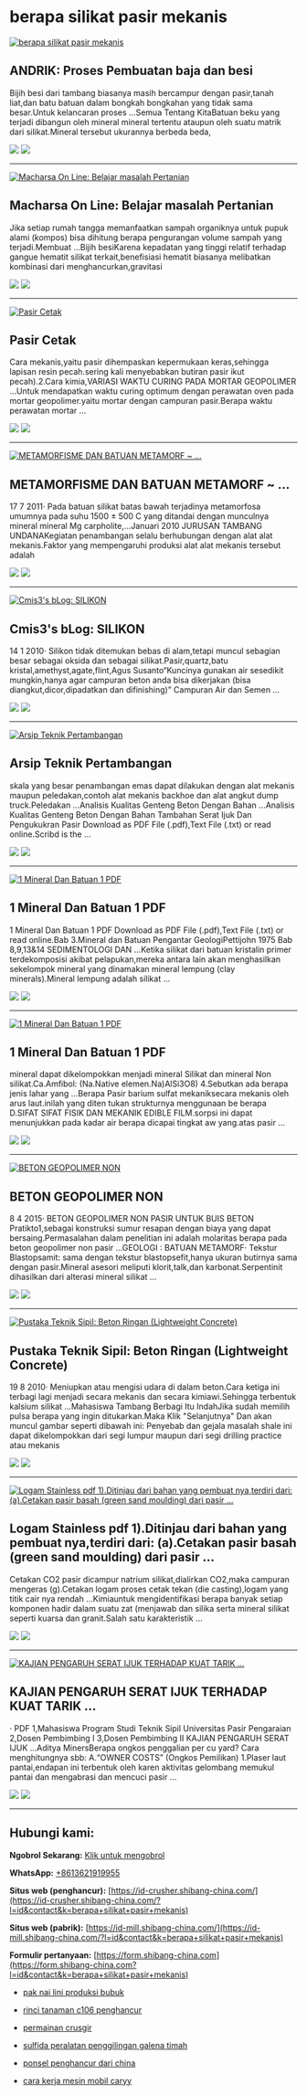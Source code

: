 # berapa silikat pasir mekanis

<a href="https://swt.shibang-china.com/?l=id&img&k=berapa+silikat+pasir+mekanis" target="_blank">![berapa silikat pasir mekanis](http://static.shibang-china.com/all-800x300/1223.jpg)</a>

## ANDRIK: Proses Pembuatan baja dan besi
Bijih besi dari tambang biasanya masih bercampur dengan pasir,tanah liat,dan batu batuan dalam bongkah bongkahan yang tidak sama besar.Untuk kelancaran proses …Semua Tentang KitaBatuan beku yang terjadi dibangun oleh mineral mineral tertentu ataupun oleh suatu matrik dari silikat.Mineral tersebut ukurannya berbeda beda,


<a href="https://whatsapp.shibangsoft.com/WhatsApp.php" target="_blank" title="WhatsApp">![](http://static.shibang-china.com/icon/whatsapp.png)</a> <a href="https://swt.shibang-china.com/?l=id&icon&k=berapa+silikat+pasir+mekanis" target="_blank">![](http://static.shibang-china.com/icon/chat-id.png)</a>

---

<a href="https://swt.shibang-china.com/?l=id&img&k=berapa+silikat+pasir+mekanis" target="_blank">![Macharsa On Line: Belajar masalah Pertanian](http://static.shibang-china.com/all-800x300/1521.jpg)</a>

## Macharsa On Line: Belajar masalah Pertanian
Jika setiap rumah tangga memanfaatkan sampah organiknya untuk pupuk alami (kompos) bisa dihitung berapa pengurangan volume sampah yang terjadi.Membuat …Bijih besiKarena kepadatan yang tinggi relatif terhadap gangue hematit silikat terkait,benefisiasi hematit biasanya melibatkan kombinasi dari menghancurkan,gravitasi


<a href="https://whatsapp.shibangsoft.com/WhatsApp.php" target="_blank" title="WhatsApp">![](http://static.shibang-china.com/icon/whatsapp.png)</a> <a href="https://swt.shibang-china.com/?l=id&icon&k=berapa+silikat+pasir+mekanis" target="_blank">![](http://static.shibang-china.com/icon/chat-id.png)</a>

---

<a href="https://swt.shibang-china.com/?l=id&img&k=berapa+silikat+pasir+mekanis" target="_blank">![Pasir Cetak](http://static.shibang-china.com/all-800x300/281.jpg)</a>

## Pasir Cetak
Cara mekanis,yaitu pasir dihempaskan kepermukaan keras,sehingga lapisan resin pecah.sering kali menyebabkan butiran pasir ikut pecah).2.Cara kimia,VARIASI WAKTU CURING PADA MORTAR GEOPOLIMER …Untuk mendapatkan waktu curing optimum dengan perawatan oven pada mortar geopolimer.yaitu mortar dengan campuran pasir.Berapa waktu perawatan mortar …


<a href="https://whatsapp.shibangsoft.com/WhatsApp.php" target="_blank" title="WhatsApp">![](http://static.shibang-china.com/icon/whatsapp.png)</a> <a href="https://swt.shibang-china.com/?l=id&icon&k=berapa+silikat+pasir+mekanis" target="_blank">![](http://static.shibang-china.com/icon/chat-id.png)</a>

---

<a href="https://swt.shibang-china.com/?l=id&img&k=berapa+silikat+pasir+mekanis" target="_blank">![METAMORFISME DAN BATUAN METAMORF ~ …](http://static.shibang-china.com/all-800x300/635.jpg)</a>

## METAMORFISME DAN BATUAN METAMORF ~ …
17 7 2011· Pada batuan silikat batas bawah terjadinya metamorfosa umumnya pada suhu 1500 ± 500 C yang ditandai dengan munculnya mineral mineral Mg carpholite,…Januari 2010 JURUSAN TAMBANG UNDANAKegiatan penambangan selalu berhubungan dengan alat alat mekanis.Faktor yang mempengaruhi produksi alat alat mekanis tersebut adalah


<a href="https://whatsapp.shibangsoft.com/WhatsApp.php" target="_blank" title="WhatsApp">![](http://static.shibang-china.com/icon/whatsapp.png)</a> <a href="https://swt.shibang-china.com/?l=id&icon&k=berapa+silikat+pasir+mekanis" target="_blank">![](http://static.shibang-china.com/icon/chat-id.png)</a>

---

<a href="https://swt.shibang-china.com/?l=id&img&k=berapa+silikat+pasir+mekanis" target="_blank">![Cmis3's bLog: SILIKON](http://static.shibang-china.com/all-800x300/199.jpg)</a>

## Cmis3's bLog: SILIKON
14 1 2010· Silikon tidak ditemukan bebas di alam,tetapi muncul sebagian besar sebagai oksida dan sebagai silikat.Pasir,quartz,batu kristal,amethyst,agate,flint,Agus Susanto“Kuncinya gunakan air sesedikit mungkin,hanya agar campuran beton anda bisa dikerjakan (bisa diangkut,dicor,dipadatkan dan difinishing)” Campuran Air dan Semen …


<a href="https://whatsapp.shibangsoft.com/WhatsApp.php" target="_blank" title="WhatsApp">![](http://static.shibang-china.com/icon/whatsapp.png)</a> <a href="https://swt.shibang-china.com/?l=id&icon&k=berapa+silikat+pasir+mekanis" target="_blank">![](http://static.shibang-china.com/icon/chat-id.png)</a>

---

<a href="https://swt.shibang-china.com/?l=id&img&k=berapa+silikat+pasir+mekanis" target="_blank">![Arsip Teknik Pertambangan](http://static.shibang-china.com/all-800x300/1020.jpg)</a>

## Arsip Teknik Pertambangan
skala yang besar penambangan emas dapat dilakukan dengan alat mekanis maupun peledakan,contoh alat mekanis backhoe dan alat angkut dump truck.Peledakan …Analisis Kualitas Genteng Beton Dengan Bahan …Analisis Kualitas Genteng Beton Dengan Bahan Tambahan Serat Ijuk Dan Pengukukran Pasir Download as PDF File (.pdf),Text File (.txt) or read online.Scribd is the …


<a href="https://whatsapp.shibangsoft.com/WhatsApp.php" target="_blank" title="WhatsApp">![](http://static.shibang-china.com/icon/whatsapp.png)</a> <a href="https://swt.shibang-china.com/?l=id&icon&k=berapa+silikat+pasir+mekanis" target="_blank">![](http://static.shibang-china.com/icon/chat-id.png)</a>

---

<a href="https://swt.shibang-china.com/?l=id&img&k=berapa+silikat+pasir+mekanis" target="_blank">![1 Mineral Dan Batuan 1 PDF](http://static.shibang-china.com/all-800x300/402.jpg)</a>

## 1 Mineral Dan Batuan 1 PDF
1 Mineral Dan Batuan 1 PDF Download as PDF File (.pdf),Text File (.txt) or read online.Bab 3.Mineral dan Batuan  Pengantar GeologiPettijohn 1975 Bab 8,9,13&14 SEDIMENTOLOGI DAN …Ketika silikat dari batuan kristalin primer terdekomposisi akibat pelapukan,mereka antara lain akan menghasilkan sekelompok mineral yang dinamakan mineral lempung (clay minerals).Mineral lempung adalah silikat …


<a href="https://whatsapp.shibangsoft.com/WhatsApp.php" target="_blank" title="WhatsApp">![](http://static.shibang-china.com/icon/whatsapp.png)</a> <a href="https://swt.shibang-china.com/?l=id&icon&k=berapa+silikat+pasir+mekanis" target="_blank">![](http://static.shibang-china.com/icon/chat-id.png)</a>

---

<a href="https://swt.shibang-china.com/?l=id&img&k=berapa+silikat+pasir+mekanis" target="_blank">![1 Mineral Dan Batuan 1 PDF](http://static.shibang-china.com/all-800x300/1398.jpg)</a>

## 1 Mineral Dan Batuan 1 PDF
mineral dapat dikelompokkan menjadi mineral Silikat dan mineral Non silikat.Ca.Amfibol: (Na.Native elemen.Na)AlSi3O8) 4.Sebutkan ada berapa jenis lahar yang …Berapa Pasir barium sulfat mekaniksecara mekanis oleh arus laut.inilah yang diten tukan strukturnya menggunaan be berapa D.SIFAT SIFAT FISIK DAN MEKANIK EDIBLE FILM.sorpsi ini dapat menunjukkan pada kadar air berapa dicapai tingkat aw yang.atas pasir …


<a href="https://whatsapp.shibangsoft.com/WhatsApp.php" target="_blank" title="WhatsApp">![](http://static.shibang-china.com/icon/whatsapp.png)</a> <a href="https://swt.shibang-china.com/?l=id&icon&k=berapa+silikat+pasir+mekanis" target="_blank">![](http://static.shibang-china.com/icon/chat-id.png)</a>

---

<a href="https://swt.shibang-china.com/?l=id&img&k=berapa+silikat+pasir+mekanis" target="_blank">![BETON GEOPOLIMER NON](http://static.shibang-china.com/all-800x300/1387.jpg)</a>

## BETON GEOPOLIMER NON
8 4 2015· BETON GEOPOLIMER NON PASIR UNTUK BUIS BETON Pratikto1,sebagai konstruksi sumur resapan dengan biaya yang dapat bersaing.Permasalahan dalam penelitian ini adalah molaritas berapa pada beton geopolimer non pasir …GEOLOGI : BATUAN METAMORF· Tekstur Blastopsamit: sama dengan tekstur blastopsefit,hanya ukuran butirnya sama dengan pasir.Mineral asesori meliputi klorit,talk,dan karbonat.Serpentinit dihasilkan dari alterasi mineral silikat …


<a href="https://whatsapp.shibangsoft.com/WhatsApp.php" target="_blank" title="WhatsApp">![](http://static.shibang-china.com/icon/whatsapp.png)</a> <a href="https://swt.shibang-china.com/?l=id&icon&k=berapa+silikat+pasir+mekanis" target="_blank">![](http://static.shibang-china.com/icon/chat-id.png)</a>

---

<a href="https://swt.shibang-china.com/?l=id&img&k=berapa+silikat+pasir+mekanis" target="_blank">![Pustaka Teknik Sipil: Beton Ringan (Lightweight Concrete)](http://static.shibang-china.com/all-800x300/1279.jpg)</a>

## Pustaka Teknik Sipil: Beton Ringan (Lightweight Concrete)
19 8 2010· Meniupkan atau mengisi udara di dalam beton.Cara ketiga ini terbagi lagi menjadi secara mekanis dan secara kimiawi.Sehingga terbentuk kalsium silikat …Mahasiswa Tambang Berbagi Itu IndahJika sudah memilih pulsa berapa yang ingin ditukarkan.Maka Klik "Selanjutnya" Dan akan muncul gambar seperti dibawah ini: Penyebab dan gejala masalah shale ini dapat dikelompokkan dari segi lumpur maupun dari segi drilling practice atau mekanis


<a href="https://whatsapp.shibangsoft.com/WhatsApp.php" target="_blank" title="WhatsApp">![](http://static.shibang-china.com/icon/whatsapp.png)</a> <a href="https://swt.shibang-china.com/?l=id&icon&k=berapa+silikat+pasir+mekanis" target="_blank">![](http://static.shibang-china.com/icon/chat-id.png)</a>

---

<a href="https://swt.shibang-china.com/?l=id&img&k=berapa+silikat+pasir+mekanis" target="_blank">![Logam Stainless pdf 1).Ditinjau dari bahan yang pembuat nya,terdiri dari: (a).Cetakan pasir basah (green sand moulding) dari pasir …](http://static.shibang-china.com/all-800x300/1500.jpg)</a>

## Logam Stainless pdf 1).Ditinjau dari bahan yang pembuat nya,terdiri dari: (a).Cetakan pasir basah (green sand moulding) dari pasir …
Cetakan CO2 pasir dicampur natrium silikat,dialirkan CO2,maka campuran mengeras (g).Cetakan logam proses cetak tekan (die casting),logam yang titik cair nya rendah …Kimiauntuk mengidentifikasi berapa banyak setiap komponen hadir dalam suatu zat (menjawab dan silika serta mineral silikat seperti kuarsa dan granit.Salah satu karakteristik …


<a href="https://whatsapp.shibangsoft.com/WhatsApp.php" target="_blank" title="WhatsApp">![](http://static.shibang-china.com/icon/whatsapp.png)</a> <a href="https://swt.shibang-china.com/?l=id&icon&k=berapa+silikat+pasir+mekanis" target="_blank">![](http://static.shibang-china.com/icon/chat-id.png)</a>

---

<a href="https://swt.shibang-china.com/?l=id&img&k=berapa+silikat+pasir+mekanis" target="_blank">![KAJIAN PENGARUH SERAT IJUK TERHADAP KUAT TARIK …](http://static.shibang-china.com/all-800x300/1368.jpg)</a>

## KAJIAN PENGARUH SERAT IJUK TERHADAP KUAT TARIK …
· PDF 1,Mahasiswa Program Studi Teknik Sipil Universitas Pasir Pengaraian 2,Dosen Pembimbing I 3,Dosen Pembimbing II KAJIAN PENGARUH SERAT IJUK …Aditya MinersBerapa ongkos penggalian per cu yard? Cara menghitungnya sbb: A.“OWNER COSTS” (Ongkos Pemilikan) 1.Plaser laut pantai,endapan ini terbentuk oleh karen aktivitas gelombang memukul pantai dan mengabrasi dan mencuci pasir …


<a href="https://whatsapp.shibangsoft.com/WhatsApp.php" target="_blank" title="WhatsApp">![](http://static.shibang-china.com/icon/whatsapp.png)</a> <a href="https://swt.shibang-china.com/?l=id&icon&k=berapa+silikat+pasir+mekanis" target="_blank">![](http://static.shibang-china.com/icon/chat-id.png)</a>

---
## Hubungi kami:

**Ngobrol Sekarang:** [Klik untuk mengobrol](https://swt.shibang-china.com?l=id&contact&k=berapa+silikat+pasir+mekanis)

**WhatsApp:**  [+8613621919955](https://whatsapp.shibangsoft.com/WhatsApp.php)

**Situs web (penghancur):** [https://id-crusher.shibang-china.com/](https://id-crusher.shibang-china.com/?l=id&contact&k=berapa+silikat+pasir+mekanis)

**Situs web (pabrik):** [https://id-mill.shibang-china.com/](https://id-mill.shibang-china.com/?l=id&contact&k=berapa+silikat+pasir+mekanis)

**Formulir pertanyaan:** [https://form.shibang-china.com](https://form.shibang-china.com?l=id&contact&k=berapa+silikat+pasir+mekanis)

* [pak nai lini produksi bubuk](../32/pak%20nai%20lini%20produksi%20bubuk.md)

* [rinci tanaman c106 penghancur](../35/rinci%20tanaman%20c106%20penghancur.md)

* [permainan crusgir](../35/permainan%20crusgir.md)

* [sulfida peralatan penggilingan galena timah](../32/sulfida%20peralatan%20penggilingan%20galena%20timah.md)

* [ponsel penghancur dari china](../31/ponsel%20penghancur%20dari%20china.md)

* [cara kerja mesin mobil caryy](../31/cara%20kerja%20mesin%20mobil%20caryy.md)